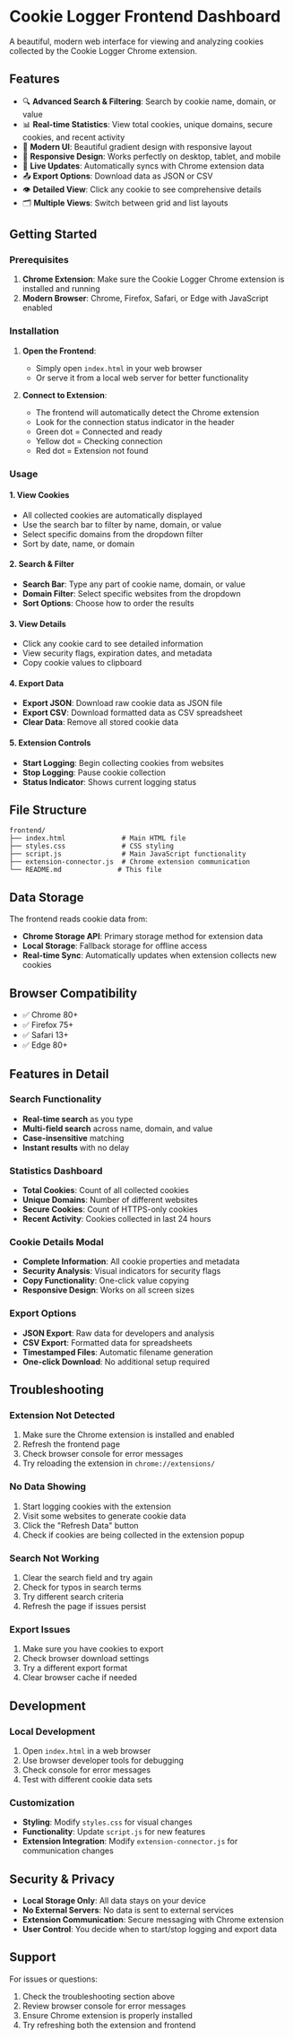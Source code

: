 # Cookie Logger Frontend Dashboard

A beautiful, modern web interface for viewing and analyzing cookies collected by the Cookie Logger Chrome extension.

## Features

- 🔍 **Advanced Search & Filtering**: Search by cookie name, domain, or value
- 📊 **Real-time Statistics**: View total cookies, unique domains, secure cookies, and recent activity
- 🎨 **Modern UI**: Beautiful gradient design with responsive layout
- 📱 **Responsive Design**: Works perfectly on desktop, tablet, and mobile
- 🔄 **Live Updates**: Automatically syncs with Chrome extension data
- 📤 **Export Options**: Download data as JSON or CSV
- 👁️ **Detailed View**: Click any cookie to see comprehensive details
- 🗂️ **Multiple Views**: Switch between grid and list layouts

## Getting Started

### Prerequisites

1. **Chrome Extension**: Make sure the Cookie Logger Chrome extension is installed and running
2. **Modern Browser**: Chrome, Firefox, Safari, or Edge with JavaScript enabled

### Installation

1. **Open the Frontend**:
   - Simply open `index.html` in your web browser
   - Or serve it from a local web server for better functionality

2. **Connect to Extension**:
   - The frontend will automatically detect the Chrome extension
   - Look for the connection status indicator in the header
   - Green dot = Connected and ready
   - Yellow dot = Checking connection
   - Red dot = Extension not found

### Usage

#### 1. **View Cookies**
- All collected cookies are automatically displayed
- Use the search bar to filter by name, domain, or value
- Select specific domains from the dropdown filter
- Sort by date, name, or domain

#### 2. **Search & Filter**
- **Search Bar**: Type any part of cookie name, domain, or value
- **Domain Filter**: Select specific websites from the dropdown
- **Sort Options**: Choose how to order the results

#### 3. **View Details**
- Click any cookie card to see detailed information
- View security flags, expiration dates, and metadata
- Copy cookie values to clipboard

#### 4. **Export Data**
- **Export JSON**: Download raw cookie data as JSON file
- **Export CSV**: Download formatted data as CSV spreadsheet
- **Clear Data**: Remove all stored cookie data

#### 5. **Extension Controls**
- **Start Logging**: Begin collecting cookies from websites
- **Stop Logging**: Pause cookie collection
- **Status Indicator**: Shows current logging status

## File Structure

```
frontend/
├── index.html              # Main HTML file
├── styles.css              # CSS styling
├── script.js               # Main JavaScript functionality
├── extension-connector.js  # Chrome extension communication
└── README.md              # This file
```

## Data Storage

The frontend reads cookie data from:
- **Chrome Storage API**: Primary storage method for extension data
- **Local Storage**: Fallback storage for offline access
- **Real-time Sync**: Automatically updates when extension collects new cookies

## Browser Compatibility

- ✅ Chrome 80+
- ✅ Firefox 75+
- ✅ Safari 13+
- ✅ Edge 80+

## Features in Detail

### Search Functionality
- **Real-time search** as you type
- **Multi-field search** across name, domain, and value
- **Case-insensitive** matching
- **Instant results** with no delay

### Statistics Dashboard
- **Total Cookies**: Count of all collected cookies
- **Unique Domains**: Number of different websites
- **Secure Cookies**: Count of HTTPS-only cookies
- **Recent Activity**: Cookies collected in last 24 hours

### Cookie Details Modal
- **Complete Information**: All cookie properties and metadata
- **Security Analysis**: Visual indicators for security flags
- **Copy Functionality**: One-click value copying
- **Responsive Design**: Works on all screen sizes

### Export Options
- **JSON Export**: Raw data for developers and analysis
- **CSV Export**: Formatted data for spreadsheets
- **Timestamped Files**: Automatic filename generation
- **One-click Download**: No additional setup required

## Troubleshooting

### Extension Not Detected
1. Make sure the Chrome extension is installed and enabled
2. Refresh the frontend page
3. Check browser console for error messages
4. Try reloading the extension in `chrome://extensions/`

### No Data Showing
1. Start logging cookies with the extension
2. Visit some websites to generate cookie data
3. Click the "Refresh Data" button
4. Check if cookies are being collected in the extension popup

### Search Not Working
1. Clear the search field and try again
2. Check for typos in search terms
3. Try different search criteria
4. Refresh the page if issues persist

### Export Issues
1. Make sure you have cookies to export
2. Check browser download settings
3. Try a different export format
4. Clear browser cache if needed

## Development

### Local Development
1. Open `index.html` in a web browser
2. Use browser developer tools for debugging
3. Check console for error messages
4. Test with different cookie data sets

### Customization
- **Styling**: Modify `styles.css` for visual changes
- **Functionality**: Update `script.js` for new features
- **Extension Integration**: Modify `extension-connector.js` for communication changes

## Security & Privacy

- **Local Storage Only**: All data stays on your device
- **No External Servers**: No data is sent to external services
- **Extension Communication**: Secure messaging with Chrome extension
- **User Control**: You decide when to start/stop logging and export data

## Support

For issues or questions:
1. Check the troubleshooting section above
2. Review browser console for error messages
3. Ensure Chrome extension is properly installed
4. Try refreshing both the extension and frontend

